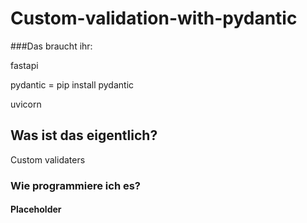 # Custom-validation-with-pydantic

###Das braucht ihr:

fastapi

pydantic = pip install pydantic

uvicorn

## Was ist das eigentlich?

Custom validaters 

### Wie programmiere ich es?

#### Placeholder
